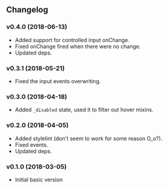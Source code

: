 ## Changelog

### v0.4.0 (2018-06-13)

- Added support for controlled input onChange.
- Fixed onChange fired when there were no change.
- Updated deps.

### v0.3.1 (2018-05-21)

- Fixed the input events overwriting.

### v0.3.0 (2018-04-18)

- Added `_disabled` state, used it to filter out hover mixins.

### v0.2.0 (2018-04-05)

- Added stylelint (don't seem to work for some reason O_o?).
- Fixed events.
- Updated deps.

### v0.1.0 (2018-03-05)

- Initial basic version
